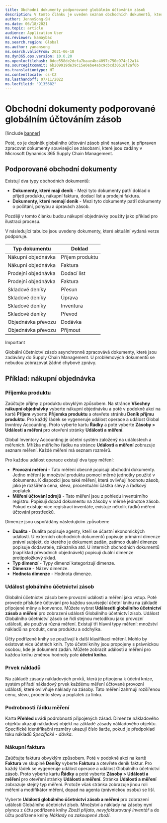 ```yaml
---
title: Obchodní dokumenty podporované globálním účtováním zásob
description: V tomto článku je uveden seznam obchodních dokumentů, které jsou podporovány globálních účtováním zásob. Poskytuje také podrobný příklad pro dokumenty nákupní objednávky.
author: JennySong-SH
ms.date: 06/18/2021
ms.topic: article
audience: Application User
ms.reviewer: kamaybac
ms.search.region: Global
ms.author: yanansong
ms.search.validFrom: 2021-06-18
ms.dyn365.ops.version: 10.0.20
ms.openlocfilehash: 0dee558de2defa7baae4bc4097c750e974c12a14
ms.sourcegitcommit: 6b209919de39c15e0ebe4abc9cbcd30618f2af0b
ms.translationtype: HT
ms.contentlocale: cs-CZ
ms.lasthandoff: 07/11/2022
ms.locfileid: "9135682"
---
```

# <a name="business-documents-supported-by-global-inventory-accounting"></a>Obchodní dokumenty podporované globálním účtováním zásob

[!include [banner](../includes/banner.md)]

Poté, co je doplněk globálního účtování zásob plně nastaven, je připraven zpracovat dokumenty související se zásobami, které jsou zadány v Microsoft Dynamics 365 Supply Chain Management.

## <a name="supported-business-documents"></a>Podporované obchodní dokumenty

Existují dva typy obchodních dokumentů:

- **Dokumenty, které mají deník** - Mezi tyto dokumenty patří doklad o přijetí produktu, nákupní faktura, dodací list a prodejní faktura.
- **Dokumenty, které nemají deník** - Mezi tyto dokumenty patří dokumenty o počítání, pohybu a úpravách zásob.

Později v tomto článku budou nákupní objednávky použity jako příklad pro ilustraci procesu.

V následující tabulce jsou uvedeny dokumenty, které aktuální vydaná verze podporuje.

| Typ dokumentu       | Doklad        |
|--------------------|-----------------|
| Nákupní objednávka     | Příjem produktu |
| Nákupní objednávka     | Faktura         |
| Prodejní objednávka        | Dodací list    |
| Prodejní objednávka        | Faktura         |
| Skladové deníky | Přesun        |
| Skladové deníky | Úprava      |
| Skladové deníky | Inventura        |
| Skladové deníky | Převod        |
| Objednávka převozu     | Dodávka        |
| Objednávka převozu     | Přijmout         |

> [!IMPORTANT]
> Globální účetnictví zásob asynchronně zpracovává dokumenty, které jsou zadávány do Supply Chain Management. U problémových dokumentů se nebudou zobrazovat žádné chybové zprávy.

## <a name="example-purchase-order"></a>Příklad: nákupní objednávka

### <a name="product-receipt"></a>Příjemka produktu

Zaúčtujte příjmy z produktu obvyklým způsobem. Na stránce **Všechny nákupní objednávky** vyberte nákupní objednávku a poté v podokně akcí na kartě **Příjem** vyberte **Příjemka produktu** a otevřete stránku **Deník příjmu produktu**. Pro každý řádek se vygeneruje událost operace a událost Global Invntroy Accounting. Proto vyberte kartu **Řádky** a poté vyberte **Zásoby \> Události a měření** pro otevření stránky **Události a měření**.

Global Inventory Accounting je účetní systém založený na událostech a měřeních. Mřížka měřicího řádku na stránce **Události a měření** zobrazuje seznam měření. Každé měření má seznam rozměrů.

Pro každou událost operace existují dva typy měření:

- **Provozní měření** - Tato měření obecně popisují obchodní dokumenty. Jedno měření je množství produktu pomocí měrné jednotky použité v dokumentu. K dispozici jsou také měření, která ovlivňují hodnotu zásob, jako je rozšířená cena, sleva, procentuální částka slevy a řádkový poplatek.
- **Měření účtování zdrojů** - Tato měření jsou z pohledu inventárního registru. Popisují dopad dokumentu na zásoby v měrné jednotce zásob. Pokud existuje více registrací inventáře, existuje několik řádků měření účtování prostředků.

Dimenze jsou uspořádány následujícím způsobem:

- **Dualita** - Dualita popisuje agenty, kteří se účastní ekonomických událostí. U externích obchodních dokumentů popisuje primární dimenze právní subjekt, do kterého je dokument zadán, zatímco duální dimenze popisuje dodavatele, zákazníka atd. U interních obchodních dokumentů (například převodních objednávek) popisují duální dimenze protipoložkový sklad.
- **Typ dimenzí** - Typy dimenzí kategorizují dimenze.
- **Dimenze** - Název dimenze.
- **Hodnota dimenze** - Hodnota dimenze.

### <a name="global-inventory-accounting-event"></a>Událost globálního účetnictví zásob

Globální účetnictví zásob bere provozní události a měření jako vstup. Poté provede příslušné účtování pro každou související účetní knihu na základě připojené měny a konvence. Můžete vybrat **Událosdti globálního účetnictví zásob a měření** pro zobrazení události Globálního účetnictví zísob. Událost Globálního účetnictví zásob se řídí stejnou metodikou jako provozní události, ale používá různá měření. Existují tři hlavní typy měření: množství nákladů na produkt, cena produktu a odchylka.

Účty podřízené knihy se používají k další klasifikaci měření. Mohlo by existovat více účetních knih. Tyto účetní knihy jsou propojeny s právnickou osobou, kde je dokument zadán. Můžete zobrazit události a měření pro každou knihu změnou hodnoty pole **účetní kniha**.

### <a name="cost-element"></a>Prvek nákladů

Na základě zásady nákladových prvků, která je připojena k účetní knize, systém přiřadí nákladový prvek každému měření účtované provozní události, které ovlivňuje náklady na zásoby. Tato měření zahrnují rozšířenou cenu, slevu, procento slevy a poplatek za linku.

### <a name="measurement-line-details"></a>Podrobnosti řádku měření

Karta **Přehled** uvádí podrobnosti připojených zásad. Dimenze nákladového objektu ukazují nákladový objekt na základě zásady nákladového objektu. Specifické identifikační rozměry ukazují číslo šarže, pokud je předpoklad toku nákladů *Specifické - dávka*.

### <a name="purchase-invoice"></a>Nákupní faktura

Zaúčtujte fakturu obvyklým způsobem. Poté v podokně akcí na kartě **Faktura** ve skupině **Deníky** vyberte **Fakturu** a otevřete deník faktur. Pro každý řádek se vygeneruje událost operace a událost Globálního účetnictví zásob. Proto vyberte kartu **Řádky** a poté vyberte **Zásoby \> Události a měření** pro otevření stránky **Události a měření**. Stránka **Události a měření** zobrazuje stejný typ měření. Protože však stránka zobrazuje jinou roli měření a modifikátor měření, dopad na agenta (právnickou osobu) se liší.

Vyberte **Události globálního účetnictví zásob a měření** pro zobrazení události Globálního účetnictví zísob. Množství a náklady na zásoby nyní plynou z účtu podřízené knihy *Zboží přijato, nevyfakturovaný inventář* a do účtu podřízené knihy *Náklady na zakoupené zboží*.
